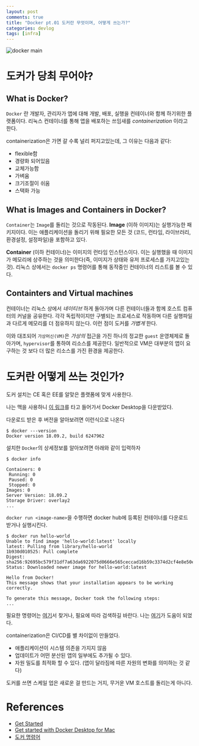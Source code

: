 ```yaml
---
layout: post
comments: true
title: "Docker pt.01 도커란 무엇이며, 어떻게 쓰는가?"
categories: devlog
tags: [infra]
---
```


![docker main](/assets/img/docker-logo.png)

# 도커가 당최 무어야?

## What is Docker?

`Docker` 란 개발자, 관리자가 앱에 대해 개발, 배포, 실행을 컨테이너와 함께 하기위한 플랫폼이다. 리눅스 컨테이너를 통해 앱을 배포하는 쓰임새를 _containerization_ 이라고 한다.

containerization은 가면 갈 수록 널리 퍼지고있는데, 그 이유는 다음과 같다:

* flexible함
* 경량화 되어있음
* 교체가능함
* 가벼움
* 크기조절이 쉬움
* 스택화 가능

## What is Images and Containers in Docker?

`Container`는 `Image`를 돌리는 것으로 작동된다. **Image** (이하 이미지)는 실행가능한 패키지이다. 이는 애플리케이션을 돌리기 위해 필요한 모든 것 (코드, 런타임, 라이브러리, 환경설정, 설정파일)을 포함하고 있다.

**Container** (이하 컨테이너)는 이미지의 런타임 인스턴스이다. 이는 실행했을 때 이미지가 메모리에 상주하는 것을 의미한다(즉, 이미지가 상태와 유저 프로세스를 가지고있는 것). 리눅스 상에서는 `docker ps` 명령어를 통해 동작중인 컨테이너의 리스트를 볼 수 있다.

## Containters and Virtual machines

컨테이너는 리눅스 상에서 _네이티브_ 하게 돌아가며 다른 컨테이너들과 함께 호스트 컴퓨터의 커널을 공유한다. 각각 독립적이지만 구별되는 프로세스로 작동하며 다른 실행파일과 다르게 메모리를 더 점유하지 않는다. 이런 점이 도커를 _가볍게_ 한다.

이와 대조되어 `가상머신(VM)`은 _가상의_ 접근을 가진 하나의 정교한 `guest` 운영체제로 돌아가며, `hypervisor`를 통하여 리소스를 제공한다. 일반적으로 VM은 대부분의 앱이 요구하는 것 보다 더 많은 리소스를 가진 환경을 제공한다.

# 도커란 어떻게 쓰는 것인가?

도커 설치는 CE 혹은 EE를 알맞은 플랫폼에 맞게 사용한다.

나는 맥을 사용하니 [이 링크](https://docs.docker.com/docker-for-mac/install/)를 타고 들어가서 Docker Desktop을 다운받았다.

다운로드 받은 후 버전을 알아보려면 이런식으로 나온다 

```shell
$ docker ---version
Docker version 18.09.2, build 6247962
```

설치한 `Docker`의 상세정보를 알아보려면 아래와 같이 입력하자

```shell
$ docker info

Containers: 0
 Running: 0
 Paused: 0
 Stopped: 0
Images: 0
Server Version: 18.09.2
Storage Driver: overlay2
...
```

`docker run <image-name>`을 수행하면 docker hub에 등록된 컨테이너를 다운로드 받거나 실행시킨다.

```shell
$ docker run hello-world
Unable to find image 'hello-world:latest' locally
latest: Pulling from library/hello-world
1b930d010525: Pull complete 
Digest: sha256:92695bc579f31df7a63da6922075d0666e565ceccad16b59c3374d2cf4e8e50e
Status: Downloaded newer image for hello-world:latest

Hello from Docker!
This message shows that your installation appears to be working correctly.

To generate this message, Docker took the following steps:
...
```

필요한 명령어는 [여기](https://docs.docker.com/engine/reference/commandline/cli/)서 찾거나, 필요에 따라 검색하길 바란다. 나는 [여기](https://daeson.tistory.com/290)가 도움이 되었다.

containerization은 CI/CD를 별 차이없이 만들었다.
* 애플리케이션이 시스템 의존을 가지지 않음
* 업데이트가 어떤 분산된 앱의 일부에도 추가될 수 있다.
* 자원 밀도를 최적화 할 수 있다. (앱이 달라짐에 따른 자원의 변화를 의미하는 것 같다)

도커를 쓰면 스케일 업은 새로운 걸 만드는 거지, 무거운 VM 호스트를 돌리는게 아니다.

# References

* [Get Started](https://docs.docker.com/get-started/)
* [Get started with Docker Desktop for Mac](https://docs.docker.com/docker-for-mac/)
* [도커 명령어](https://daeson.tistory.com/290)